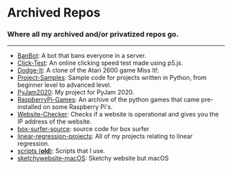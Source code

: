 # Archived Repos

### Where all my archived and/or privatized repos go.

---

- [BanBot](https://github.com/waitblock/archived-repos/blob/main/BanBot-main.zip): A bot that bans everyone in a server.
- [Click-Test](https://github.com/waitblock/archived-repos/blob/main/Click-Test-main.zip): An online clicking speed test made using p5.js.
- [Dodge-It](https://github.com/waitblock/archived-repos/blob/main/Dodge-It-main.zip): A clone of the Atari 2600 game Miss It!.
- [Project-Samples](https://github.com/waitblock/archived-repos/blob/main/Project-Samples-main.zip): Sample code for projects written in Python, from beginner level to advanced level.
- [PyJam2020](https://github.com/waitblock/archived-repos/blob/main/PyJam2020-main.zip): My project for PyJam 2020.
- [RaspberryPi-Games](https://github.com/waitblock/archived-repos/blob/main/RaspberryPi-Games-main.zip): An archive of the python games that came pre-installed on some Raspberry Pi's.
- [Website-Checker](https://github.com/waitblock/archived-repos/blob/main/WebsiteChecker-master.zip): Checks if a website is operational and gives you the IP address of the website.
- [box-surfer-source](https://github.com/waitblock/archived-repos/blob/main/box-surfer-source-main.zip): source code for box surfer
- [linear-regression-projects](https://github.com/waitblock/archived-repos/blob/main/linear-regression-projects-main.zip): All of my projects relating to linear regression.
- [scripts (**old**)](https://github.com/waitblock/archived-repos/blob/main/scripts-main.zip): Scripts that I use.
- [sketchywebsite-macOS](https://github.com/waitblock/archived-repos/blob/main/sketchywebsite-macOS-master.zip): Sketchy website but macOS
